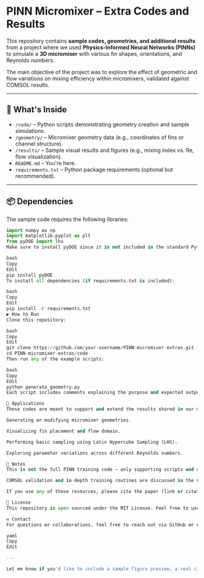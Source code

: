 # PINN Micromixer – Extra Codes and Results

This repository contains **sample codes, geometries, and additional results** from a project where we used **Physics-Informed Neural Networks (PINNs)** to simulate a **3D micromixer** with various fin shapes, orientations, and Reynolds numbers.

The main objective of the project was to explore the effect of geometric and flow variations on mixing efficiency within micromixers, validated against COMSOL results.

---

## 🧠 What's Inside

- `/code/` – Python scripts demonstrating geometry creation and sample simulations.
- `/geometry/` – Micromixer geometry data (e.g., coordinates of fins or channel structure).
- `/results/` – Sample visual results and figures (e.g., mixing index vs. Re, flow visualization).
- `README.md` – You're here.
- `requirements.txt` – Python package requirements (optional but recommended).

---

## 📦 Dependencies

The sample code requires the following libraries:

```python
import numpy as np
import matplotlib.pyplot as plt
from pyDOE import lhs
Make sure to install pyDOE since it is not included in the standard Python distribution:

bash
Copy
Edit
pip install pyDOE
To install all dependencies (if requirements.txt is included):

bash
Copy
Edit
pip install -r requirements.txt
▶️ How to Run
Clone this repository:

bash
Copy
Edit
git clone https://github.com/your-username/PINN-micromixer-extras.git
cd PINN-micromixer-extras/code
Then run any of the example scripts:

bash
Copy
Edit
python generate_geometry.py
Each script includes comments explaining the purpose and expected outputs.

📂 Applications
These codes are meant to support and extend the results shared in our main article. They can be used for:

Generating or modifying micromixer geometries.

Visualizing fin placement and flow domain.

Performing basic sampling using Latin Hypercube Sampling (LHS).

Exploring parameter variations across different Reynolds numbers.

📌 Notes
This is not the full PINN training code – only supporting scripts and data are provided here.

COMSOL validation and in-depth training routines are discussed in the main publication.

If you use any of these resources, please cite the paper (link or citation to be added later).

📝 License
This repository is open-sourced under the MIT License. Feel free to use and modify the materials with attribution.

✉️ Contact
For questions or collaborations, feel free to reach out via GitHub or email (add your contact here if you want).

yaml
Copy
Edit

---

Let me know if you'd like to include a sample figure preview, a real citation to your paper, or a `req
